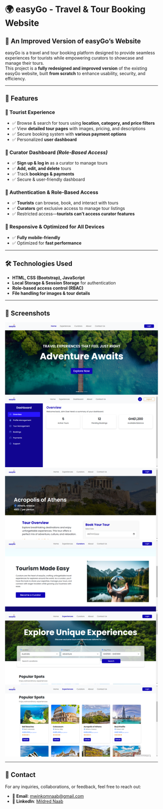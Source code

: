 # 🌍 easyGo - Travel & Tour Booking Website  

## 🚀 An Improved Version of easyGo’s Website  

easyGo is a travel and tour booking platform designed to provide seamless experiences for tourists while empowering curators to showcase and manage their tours.  
This project is a **fully redesigned and improved version** of the existing easyGo website, built **from scratch** to enhance usability, security, and efficiency.  

---

## 📌 Features  

### 🔹 Tourist Experience  
- ✅ Browse & search for tours using **location, category, and price filters**  
- ✅ View **detailed tour pages** with images, pricing, and descriptions  
- ✅ Secure booking system with **various payment options**  
- ✅ Personalized **user dashboard**  

### 🔹 Curator Dashboard *(Role-Based Access)*  
- ✅ **Sign up & log in** as a curator to manage tours  
- ✅ **Add, edit, and delete** tours  
- ✅ Track **bookings & payments**  
- ✅ Secure & user-friendly dashboard  

### 🔹 Authentication & Role-Based Access  
- ✅ **Tourists** can browse, book, and interact with tours  
- ✅ **Curators** get exclusive access to manage tour listings  
- ✅ Restricted access—**tourists can’t access curator features**  

### 🔹 Responsive & Optimized for All Devices  
- ✅ **Fully mobile-friendly**  
- ✅ Optimized for **fast performance**  

---

## 🛠️ Technologies Used  

- **HTML, CSS (Bootstrap), JavaScript**  
- **Local Storage & Session Storage** for authentication  
- **Role-based access control (RBAC)**  
- **File handling for images & tour details**  

---

## 📸 Screenshots  

![Homepage](assets/images/homepage.png)  
![Curator Dashboard ](assets/images/curator_dashboard.png)  
![Tour Details Page](assets/images/tour_details.png)  
![Curator Page](assets/images/curator.png)  
![Experiences Page](assets/images/explore.png)  
![Experiences Page](assets/images/tour_cards.png) 

---

## 📩 Contact  

For any inquiries, collaborations, or feedback, feel free to reach out:  

- 📧 **Email**: [mwinkomnaab@gmail.com](mailto:mwinkomnaab@gmail.com)  
- 🔗 **LinkedIn**: [Mildred Naab](www.linkedin.com/in/mildred-naab-69a803188)  
